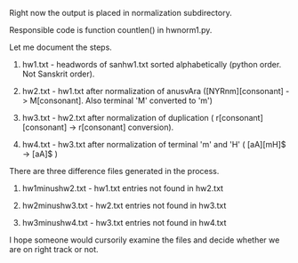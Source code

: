 Right now the output is placed in normalization subdirectory.

Responsible code is function countlen() in hwnorm1.py.

Let me document the steps.

1. hw1.txt - headwords of sanhw1.txt sorted alphabetically (python order. Not Sanskrit order).

2. hw2.txt - hw1.txt after normalization of anusvAra ([NYRnm][consonant] -> M[consonant]. Also terminal 'M' converted to 'm')

3. hw3.txt - hw2.txt after normalization of duplication ( r[consonant][consonant] -> r[consonant] conversion).

4. hw4.txt - hw3.txt after normalization of terminal 'm' and 'H' ( [aA][mH]$ -> [aA]$ )

There are three difference files generated in the process.

1. hw1minushw2.txt - hw1.txt entries not found in hw2.txt

2. hw2minushw3.txt - hw2.txt entries not found in hw3.txt

3. hw3minushw4.txt - hw3.txt entries not found in hw4.txt

I hope someone would cursorily examine the files and decide whether we are on right track or not.
